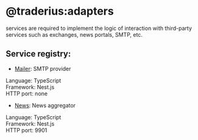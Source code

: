 # @traderius:adapters

services are required to implement the logic of interaction with third-party services such as exchanges, news portals, SMTP, etc.

## Service registry:

- [Mailer](./mailer): SMTP provider

Language: TypeScript</br>
Framework: Nest.js</br>
HTTP port: none</br>

- [News](./news): News aggregator

Language: TypeScript</br>
Framework: Nest.js</br>
HTTP port: 9901</br>
